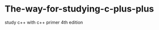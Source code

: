 The-way-for-studying-c-plus-plus
================================

study c++ with c++ primer 4th edition
